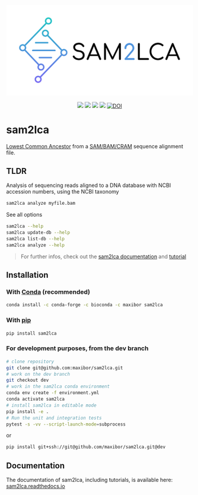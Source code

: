 ![](docs/img/sam2lca_logo_text.png)

<p align="center">
    <a href="https://github.com/maxibor/sam2lca/actions"><img src="https://github.com/maxibor/sam2lca/workflows/sam2lca-CI/badge.svg"/></a>
    <a href="https://sam2lca.readthedocs.io"><img src="https://readthedocs.org/projects/sam2lca/badge/?version=latest"/></a>
    <a href="https://pypi.org/project/sam2lca"><img src="https://img.shields.io/badge/install%20with-pip-blue"/></a>
    <a href="https://anaconda.org/maxibor/sam2lca"><img src="https://anaconda.org/maxibor/sam2lca/badges/version.svg"/></a>
    <a href="https://zenodo.org/badge/latestdoi/216578442"><img src="https://zenodo.org/badge/216578442.svg" alt="DOI"></a>
</p>

# sam2lca

[Lowest Common Ancestor](https://en.wikipedia.org/wiki/Lowest_common_ancestor) from a [SAM/BAM/CRAM](https://en.wikipedia.org/wiki/SAM_(file_format)) sequence alignment file.

## TLDR

Analysis of sequencing reads aligned to a DNA database with NCBI accession numbers, using the NCBI taxonomy

```bash
sam2lca analyze myfile.bam
```

See all options

```bash
sam2lca --help
sam2lca update-db --help
sam2lca list-db --help
sam2lca analyze --help
```

> For further infos, check out the [sam2lca documentation](https://sam2lca.readthedocs.io) and [tutorial](https://sam2lca.readthedocs.io/en/latest/tutorial.html)

## Installation

### With [Conda](https://docs.conda.io/en/latest/) (recommended)

```bash
conda install -c conda-forge -c bioconda -c maxibor sam2lca
```

### With [pip](https://pypi.org/project/pip/)

```bash
pip install sam2lca
```

### For development purposes, from the dev branch

```bash
# clone repository 
git clone git@github.com:maxibor/sam2lca.git
# work on the dev branch
git checkout dev
# work in the sam2lca conda environment
conda env create -f environment.yml
conda activate sam2lca
# install sam2lca in editable mode
pip install -e .
# Run the unit and integration tests
pytest -s -vv --script-launch-mode=subprocess
```

or

```bash
pip install git+ssh://git@github.com/maxibor/sam2lca.git@dev
```

## Documentation

The documentation of sam2lca, including tutorials, is available here: [sam2lca.readthedocs.io](https://sam2lca.readthedocs.io)
